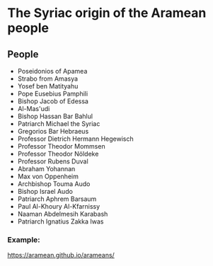 # The Syriac origin of the Aramean people

## People
* Poseidonios of Apamea
* Strabo from Amasya
* Yosef ben Matityahu
* Pope Eusebius Pamphili
* Bishop Jacob of Edessa
* Al-Mas'udi
* Bishop Hassan Bar Bahlul
* Patriarch Michael the Syriac
* Gregorios Bar Hebraeus
* Professor Dietrich Hermann Hegewisch
* Professor Theodor Mommsen
* Professor Theodor Nöldeke
* Professor Rubens Duval
* Abraham Yohannan
* Max von Oppenheim
* Archbishop Touma Audo
* Bishop Israel Audo
* Patriarch Aphrem Barsaum
* Paul Al-Khoury Al-Kfarnissy
* Naaman Abdelmesih Karabash
* Patriarch Ignatius Zakka Iwas

### Example:
https://aramean.github.io/arameans/
